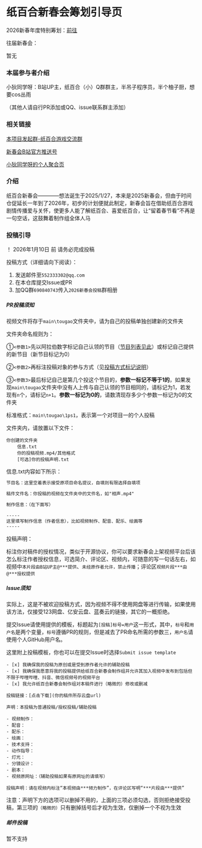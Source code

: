 # 纸百合新春会筹划引导页

2026新春年度特别筹划：[前往](2026纸百合新春会剧本.md)

往届新春会：

暂无

### 本届参与者介绍

小狄同学呀：B站UP主，纸百合（小）Q群群主，半吊子程序员，半个柚子厨，想要cos丛雨

（其他人请自行PR添加或QQ、issue联系群主添加）

### 相关链接

[本项目发起群-纸百合游戏交流群](https://qm.qq.com/cgi-bin/qm/qr?authKey=i9HnIK6CoN7eobg8R0zYf5gqvXliwTkUBnpIdorQkRHw7UblkRaTENhlFjP2FLHT&k=o3hro7hhXblj0wvBiRF3gNECCkgBqf7q&noverify=0)

[新春会B站官方推送号](https://space.bilibili.com/1985339366?spm_id_from=333.1296.0.0)

[小狄同学呀的个人聚合页](https://link3.cc/xiaoditxy)

### 介绍

纸百合新春会————想法诞生于2025/1/27，本来是2025新春会，但由于时间仓促延长一年到了2026年，初步的计划便就此制定，新春会旨在借助纸百合游戏剧情传播爱与关怀，使更多人能了解纸百合、喜爱纸百合，让“留着春节看”不再是一句空话，这鼓舞着制作组全体人马

### 投稿引导

！ 2026年1月10日 前 请务必完成投稿

投稿方式（详细请向下阅读）：

1. 发送邮件至`552333302@qq.com`
2. 在本仓库提交Issue或PR
3. 加QQ群`690840743`传入`2026新春会投稿`群相册

##### PR投稿须知

视频文件将存于`main\tougao`文件夹中，请为自己的投稿单独创建新的文件夹

文件夹命名规则为：

①`<参数1>`先以阿拉伯数字标记自己认领的节目（[节目列表见此](2026纸百合新春会剧本.md)）或标记自己提供的新节目（新节目标记为0）

②`<参数2>`再标注投稿对象的参与方式（见[投稿方式标记说明](投稿方式标记说明.md)）

③`<参数3>`最后标记自己是第几个投这个节目的，**参数一标记不等于1的**，如果发现`main\tougao`文件夹中没有人上传与自己认领的节目相同的，请标记为1，若发现有`n`个，请标记`n+1`。**参数一标记为0的**，请数清现存多少个参数一标记为0的文件夹

标准格式：`main\tougao\1ps1`，表示第一个对项目一的个人投稿

文件夹内，请放置以下文件：

```文件夹结构
你创建的文件夹
    信息.txt
    你的投稿视频.mp4/其他格式
    [可选]你的投稿声明.txt
```

信息.txt内容如下所示：

```txt
节目名：这里空着表示接受原项目命名提议，自填则有限选择自填项

稿件文件名：你投稿的视频在文件夹中的文件名，如"相声.mp4"

制作信息：（在下面写）

-----
这里填写制作信息（作者信息），比如视频制作、配音、配乐、绘画等
-----
```

投稿声明：

标注你对稿件的授权情况，类似于开源协议，你可以要求新春会上架视频平台后该怎么标注作者授权信息，可选简介、评论区、视频内，可随意的写一句话左右，如视频中`本片段由B站UP主@***提供`、`未经原作者允许，禁止传播`；评论区`视频片段***由@***授权提供`

##### Issue须知

实际上，这是不被欢迎投稿方式，因为视频不得不使用网盘等进行传输，如果使用该方法，仅接受123网盘、亿安云盘、蓝奏云的链接，其它的一概拒绝。

提交Issue请使用提供的模板，标题起为`[投稿]标号=用户`这一形式，其中，`标号`和`用户名`是两个变量，`标号`遵循PR的规则，但是减去了PR命名所需的参数三，`用户名`请使用个人GitHub用户名。

这里附上投稿模板，你也可以在提交Issue时选择`Submit issue template`

```
- [x] 我确保我的投稿为原创或是受到原作者允许的辅助投稿
- [x] 我确保我愿意将我的投稿提供给纸百合新春会制作组并允许其加入视频中发布到包括但不限于哔哩哔哩、抖音、微信视频号的视频平台
- [x] 我允许纸百合新春会制作组对本稿件进行（略微的）修改或删减

投稿链接：[点击下载](你的稿件所存云盘url)

声明：本投稿为普通投稿/授权投稿/辅助投稿

- 视频制作：
- 配音：
- 配乐：
- 绘画：
- 技术支持：
- 动作指导：
- 灯光：
- 分镜设计：
- 剧本：
- 视频原网址：（辅助投稿如果有原网址的请填写）

投稿声明：请在视频内标注“本视频由***倾力制作”，在评论区写明“***片段由***提供”
```

注意：声明下方的选项可以删掉不用的，上面的三项必须勾选，否则拒绝接受投稿，第三项的`（略微的）`只有删掉括号后才视为生效，仅删掉一个不视为生效

##### 邮件投稿

暂不支持